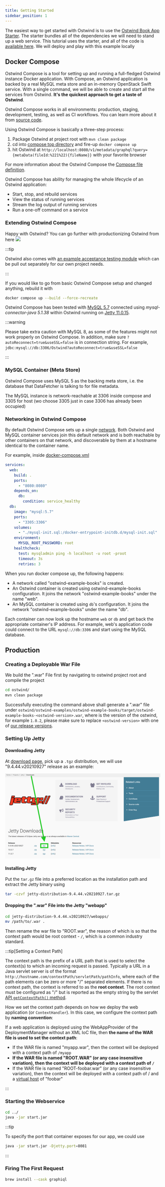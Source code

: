 ```yaml
---
title: Getting Started
sidebar_position: 1
---
```


The easiest way to get started with Ostwind is to use the [Ostwind Book App Starter]. The starter bundles all of the
dependencies we will need to stand up a web service. This tutorial uses the starter, and all of the code is
[available here][Ostwind Book App Starter]. We will deploy and play with this example locally

Docker Compose
--------------

Ostwind Compose is a tool for setting up and running a full-fledged Ostwind instance Docker application. With Compose,
an Ostwind application is backed by a real MySQL meta store and an in-memory OpenStack Swift service. With a single
command, we will be able to create and start all the services from Ostwind. **It's the quickest approach to get a taste
of Ostwind**.

Ostwind Compose works in all environments: production, staging, development, testing, as well as CI workflows. You can
learn more about it from [source code][Ostwind Book App Starter].

Using Ostwind Compose is basically a three-step process:

1. Package Ostwind at project root with `mvn clean package`
2. cd into [compose top directory][Ostwind Book App Starter] and fire-up `docker compose up`
3. hit Ostwind at `http://localhost:8080/v1/metadata/graphql?query={metaData(fileId:%221%22){fileName}}` with your favorite
   browser

For more information about the Ostwind Compose the [Compose file definition][Ostwind Book App Starter].

Ostwind Compose has ability for managing the whole lifecycle of an Ostwind application:

- Start, stop, and rebuild services
- View the status of running services
- Stream the log output of running services
- Run a one-off command on a service

### Extending Ostwind Compose

Happy with Ostwind? You can go further with productionizing Ostwind from
here <img src="https://user-images.githubusercontent.com/16126939/174438007-b9adae25-baf8-42a7-bf39-83786435d397.gif" width="40"/>

:::tip

Ostwind also comes with
[an example acceptance testing module](https://github.com/QubitPi/Ostwind/tree/master/ostwind-examples/ostwind-example-acceptance-tests)
which can be pull out separately for our own project needs.

:::

If you would like to go from basic Ostwind Compose setup and changed anything, rebuild it with

```bash
docker compose up --build --force-recreate
```

Ostwind Compose has been tested with [MySQL 5.7](https://hub.docker.com/_/mysql) connected using
_mysql-connector-java 5.1.38_ within Ostwind running on
[Jetty 11.0.15](https://download.eclipse.org/oomph/jetty/release/11.0.15/).

:::warning

Please take extra caution with MySQL 8, as some of the features might not work properly on Ostwind Compose. In
addition, make sure `?autoReconnect=true&useSSL=false` is in connection string. For example,
`jdbc:mysql://db:3306/Ostwind?autoReconnect=true&useSSL=false`

:::

### MySQL Container (Meta Store)

Ostwind Compose uses MySQL 5 as the backing meta store, i.e. the database that DataFetcher is talking to for file
metadata.

The MySQL instance is network-reachable at 3306 inside compose and 3305 for host (wo choose 3305 just in case 3306 has
already been occupied)

### Networking in Ostwind Compose

By default Ostwind Compose sets up a single
[network](https://docs.docker.com/engine/reference/commandline/network_create/). Both Ostwind and MySQL container
services join this default network and is both reachable by other containers on that network, and discoverable by them
at a hostname identical to the container name.

For example, inside [docker-compose.yml][docker-compose.yml]

```yaml
services:
  web:
    build: .
    ports:
      - "8080:8080"
    depends_on:
      db:
        condition: service_healthy
  db:
    image: "mysql:5.7"
    ports:
      - "3305:3306"
    volumes:
      - "./mysql-init.sql:/docker-entrypoint-initdb.d/mysql-init.sql"
    environment:
      MYSQL_ROOT_PASSWORD: root
    healthcheck:
      test: mysqladmin ping -h localhost -u root -proot
      timeout: 3s
      retries: 3
```

When you run docker compose up, the following happens:

- A network called "ostwind-example-books" is created.
- An Ostwind container is created using ostwind-example-books configuration. It joins the network "ostwind-example-books"
  under the name "web".
- An MySQL container is created using `db`'s configuration. It joins the network "ostwind-example-books" under the name
  "db".

Each container can now look up the hostname `web` or `db` and get back the appropriate container's IP address. For
example, web's application code could connect to the URL `mysql://db:3306` and start using the MySQL database.

Production
----------

### Creating a Deployable War File

We build the ".war" File first by navigating to ostwind project root and compile the project

```bash
cd ostwind/
mvn clean package
```

Successfully executing the command above shall generate a ".war" file under
`ostwind/ostwind-examples/ostwind-example-books/target/ostwind-example-books-<ostwind-version>.war`, where is the version of
the ostwind, for example `1.0.2`, please make sure to replace `<ostwind-version>` with one of
[our release versions](https://central.sonatype.com/namespace/io.github.qubitpi.ostwind).

### Setting Up Jetty

#### Downloading Jetty

At [download page](https://www.eclipse.org/jetty/download.php), pick up a `.tgz` distribution, we will use
"9.4.44.v20210927" release as an example:

![Error loading download-jetty.png](img/download-jetty.png)

#### Installing Jetty

Put the `tar.gz` file into a preferred location as the installation path and extract the Jetty binary using

```bash
tar -czvf jetty-distribution-9.4.44.v20210927.tar.gz
```

#### Dropping the ".war" File into the Jetty "webapp"

```bash
cd jetty-distribution-9.4.44.v20210927/webapps/
mv /path/to/.war .
```

Then rename the war file to "ROOT.war", the reason of which is so that the context path would be root context - `/`,
which is a common industry standard.

:::tip[Setting a Context Path]

The context path is the prefix of a URL path that is used to select the context(s) to which an incoming request is
passed. Typically a URL in a Java servlet server is of the format
`http://hostname.com/contextPath/servletPath/pathInfo`, where each of the path elements can be zero or more "/"
separated elements. If there is no context path, the context is referred to as the **root context**. The root context
must be configured as "/" but is reported as the empty string by the servlet
[API `getContextPath()` method](https://www.eclipse.org/jetty/).

How we set the context path depends on how we deploy the web application (or `ContextHandler`). In this case, we
configure the context path by **naming convention**:

If a web application is deployed using the WebAppProvider of the DeploymentManager without an XML IoC file, then **the
name of the WAR file is used to set the context path**:

- If the WAR file is named "myapp.war", then the context will be deployed with a context path of `/myapp`
- **If the WAR file is named "ROOT.WAR" (or any case insensitive variation), then the context will be deployed with a
  context path of `/`**
- If the WAR file is named "ROOT-foobar.war" (or any case insensitive variation), then the context will be deployed
  with a context path of / and a
  [virtual host](https://www.eclipse.org/jetty/documentation/jetty-9/index.html#configuring-virtual-hosts) of "foobar"

:::

### Starting the Webservice

```bash
cd ../
java -jar start.jar
```

:::tip

To specify the port that container exposes for our app, we could use

```bash
java -jar start.jar -Djetty.port=8081
```

:::

### Firing The First Request

```bash
brew install --cask graphiql
```

[Ostwind Book App Starter]: https://github.com/QubitPi/Ostwind/tree/master/ostwind-examples/ostwind-example-books

[docker-compose.yml]: https://github.com/QubitPi/Ostwind/tree/master/ostwind-examples/ostwind-example-books/docker-compose.yml
[ostwind-demo]: https://github.com/QubitPi/Ostwind/tree/master/ostwind-examples/ostwind-example-books
[swagger-ui]: https://swagger.io/tools/swagger-ui/
